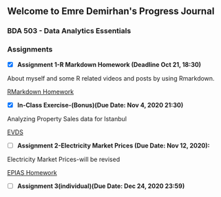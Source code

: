
## Welcome to Emre Demirhan's Progress Journal
### BDA 503 - Data Analytics Essentials

### Assignments
- [x] **Assignment 1-R Markdown Homework (Deadline Oct 21, 18:30)**  

About myself and some R related videos and posts by using Rmarkdown. 

[RMarkdown Homework](https://pjournal.github.io/mef04-demirhanemre/Assignment-W1.html)

- [x] **In-Class Exercise-(Bonus)(Due Date: Nov 4, 2020 21:30)** 

Analyzing Property Sales data for Istanbul 

[EVDS](https://pjournal.github.io/mef04-demirhanemre/3Jan21_EVDS_Data_R.html)

- [ ] **Assignment 2-Electricity Market Prices (Due Date: Nov 12, 2020):** 

Electricity Market Prices-will be revised

[EPIAS Homework](https://pjournal.github.io/mef04-demirhanemre/EPIAS_ED_2330.html)

- [ ] **Assignment 3(individual)(Due Date: Dec 24, 2020 23:59)**
